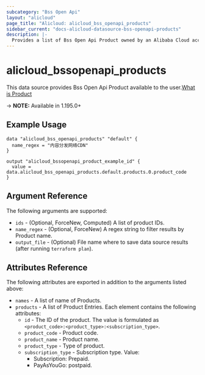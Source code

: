 ```yaml
---
subcategory: "Bss Open Api"
layout: "alicloud"
page_title: "Alicloud: alicloud_bss_openapi_products"
sidebar_current: "docs-alicloud-datasource-bss-openapi-products"
description: |-
  Provides a list of Bss Open Api Product owned by an Alibaba Cloud account.
---
```


# alicloud_bssopenapi_products

This data source provides Bss Open Api Product available to the user.[What is Product](https://www.alibabacloud.com/help/zh/bss-openapi/latest/api-doc-bssopenapi-2017-12-14-api-doc-queryproductlist)

-> **NOTE:** Available in 1.195.0+

## Example Usage

```
data "alicloud_bss_openapi_products" "default" {
  name_regex = "内容分发网络CDN"
}

output "alicloud_bssopenapi_product_example_id" {
  value = data.alicloud_bss_openapi_products.default.products.0.product_code
}
```

## Argument Reference

The following arguments are supported:
* `ids` - (Optional, ForceNew, Computed) A list of product IDs.
* `name_regex` - (Optional, ForceNew) A regex string to filter results by Product name.
* `output_file` - (Optional) File name where to save data source results (after running `terraform plan`).


## Attributes Reference

The following attributes are exported in addition to the arguments listed above:
* `names` - A list of name of Products.
* `products` - A list of Product Entries. Each element contains the following attributes:
    * `id` - The ID of the product. The value is formulated as `<product_code>:<product_type>:<subscription_type>`.
    * `product_code` - Product code.
    * `product_name` - Product name.
    * `product_type` - Type of product.
    * `subscription_type` - Subscription type. Value:
      * Subscription: Prepaid.
      * PayAsYouGo: postpaid.
